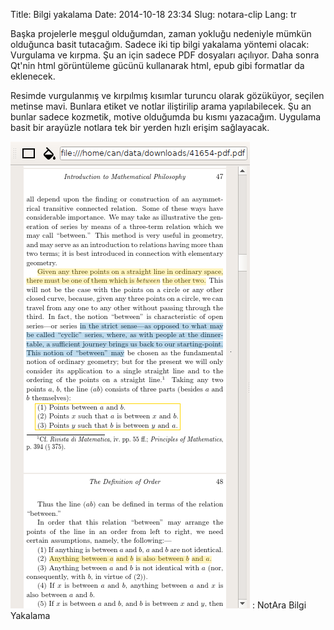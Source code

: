 Title: Bilgi yakalama
Date: 2014-10-18 23:34
Slug: notara-clip
Lang: tr

Başka projelerle meşgul olduğumdan, zaman yokluğu nedeniyle mümkün olduğunca basit tutacağım. Sadece iki tip bilgi yakalama yöntemi olacak: Vurgulama ve kırpma. Şu an için sadece PDF dosyaları açılıyor. Daha sonra Qt'nin html görüntüleme gücünü kullanarak html, epub gibi formatlar da eklenecek.

Resimde vurgulanmış ve kırpılmış kısımlar turuncu olarak gözüküyor, seçilen metinse mavi. Bunlara etiket ve notlar iliştirilip arama yapılabilecek. Şu an bunlar sadece kozmetik, motive olduğumda bu kısmı yazacağım. Uygulama basit bir arayüzle notlara tek bir yerden hızlı erişim sağlayacak.

![NotAra metin seçimi](static/notara-highlighting.png)
: NotAra Bilgi Yakalama


